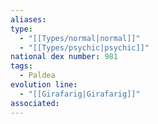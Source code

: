 ```yaml
---
aliases: 
type:
  - "[[Types/normal|normal]]"
  - "[[Types/psychic|psychic]]"
national dex number: 981
tags:
  - Paldea
evolution line:
  - "[[Girafarig|Girafarig]]"
associated: 
---
```

